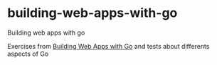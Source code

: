 # building-web-apps-with-go
Building web apps with go

Exercises from  [Building Web Apps with Go](http://codegangsta.gitbooks.io/building-web-apps-with-go/) and tests about differents aspects of Go
